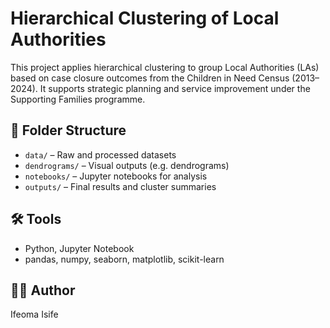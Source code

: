# Hierarchical Clustering of Local Authorities

This project applies hierarchical clustering to group Local Authorities (LAs) based on case closure outcomes from the Children in Need Census (2013–2024). It supports strategic planning and service improvement under the Supporting Families programme.

## 📁 Folder Structure
- `data/` – Raw and processed datasets
- `dendrograms/` – Visual outputs (e.g. dendrograms)
- `notebooks/` – Jupyter notebooks for analysis
- `outputs/` – Final results and cluster summaries

## 🛠️ Tools
- Python, Jupyter Notebook
- pandas, numpy, seaborn, matplotlib, scikit-learn

## 👩‍💻 Author
Ifeoma Isife